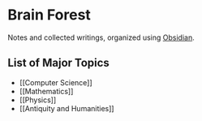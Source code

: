 # Brain Forest
Notes and collected writings, organized using [Obsidian](https://obsidian.md).

## List of Major Topics
- [[Computer Science]]
- [[Mathematics]]
- [[Physics]]
- [[Antiquity and Humanities]]